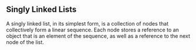 ## Singly Linked Lists
A singly linked list, in its simplest form, is a collection of nodes that collectively
 form a linear sequence. Each node stores a reference to an object that is an element
 of the sequence, as well as a reference to the next node of the list.
